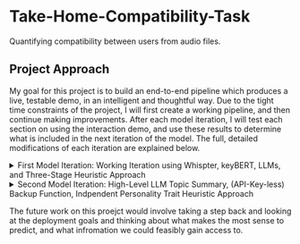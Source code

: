 # Take-Home-Compatibility-Task
Quantifying compatibility between users from audio files.

## Project Approach
My goal for this project is to build an end-to-end pipeline which produces a live, testable demo, in an intelligent and thoughtful way. Due to the tight time constraints of the project, I will first create a working pipeline, and then continue making improvements. After each model iteration, I will test each section on using the interaction demo, and use these results to determine what is included in the next iteration of the model. The full, detailed modifications of each iteration are explained below.

<details>
  <summary> First Model Iteration: Working Iteration using Whispter, keyBERT, LLMs, and Three-Stage Heuristic Approach</summary>
  
During the first pass throguh the d=project, I planned, and successfully implemented the following techniques:
- Transcription: I used Whisper, since it is highly accurate and easy to implement. Inspection of the transcription verifies this works well.
- Topic Extraction: I used KeyBERT because it is simple, and easy to use. I noticed the repetative nature of some of the key words it chose.
- Vectorisation: I used gpt-3.5-turbo-1106 and prompt engineering to automate vectorisation of the extracted topic words. Specifically, the LLM was tasked with scoring the set of key words (0-1) on how much it accociates these topics words with each of the personality   traits (openness, conscientiousness, extraversion agreeableness, and neuroticism). This creates a vector representation of how the topics are associated with the personality traits.
- Fusion: These topics vectors and the personality vectors can then combined using a weighted average. I defaulted to weighing the personality vectors as being more important than the topics, giving it a 0.7 weighting.
- Baseline Compatability: This was computed by first fusing each users personality vectors with the conversation topic vectors, and then calculating a compatibility score between the two using cosine similarity. Each fused vector represents a user's contextual   personality profile for that specific conversation. It can be thought of as a profile based mainly on the users core personality, but pulled in the direction of the conversations topics. The baseline compatibility represents how similar the users are within that specific conversational context.





My first attempt at the heuristic compatibility score is based on my approach at answering the question, "what is compatibility?" My approach was three-pronged, though only two-prongs were implemented due to the heavy computational cost, and increased data requirements for the third. The three types of compatibility I considered were:
  - "Birds of a feather flock together" - these are metrics of similarity. People who share common interests, communication styles, personality traits, and potentially even physicological baseline stats, are compatible. In my first heuristic function, I used three of these types of metrics: Cosine similarity of the personality vectors, the minimum interest between a pair in a topic (computed by taking the minimum cosine similarity between personality and topic vectors), and a measure of how similar users are in certain personality traits (openness and agreeability). I used a weighted sum of these three metrics.
  - "Opposites attract" - these are metrics of complementory nature. Pairs of people whose differences lead to a balanced relationship are compatible. This can be differences in communication style, topic interests, and wider personality traits. In my first heuristic function, I used a weighted sum of how different their specific personality traits are. Specifically, I looked at the difference between their extraversion, conscientiousness, and neuroticism as a positive. The idea is that the extravert-intravert, spontaneous-disciplined, and stable-sensitive pairs would balance out each other, leading to more compatibility.
  - "In sync" - these are matrics of how people subconsciously mirror people they are compatible with. People may begin mirroring speech patterns like pitch, tempo, and laughter style, and may even start to align biometrically when they are around people they are compatible with. Furthermore, other subconcious patterns like tonal inflections, etc. would be interesting to include, but outside the scope of this short project.





Some flaws with my initial heuristic similarity function that I looked to improve included:
  - Repartition: there are multiple metrics of how similar users personality vectors are.
  - No indication of preferable character traits - while someone with a high neuroticism score may be prefer someone with a low neuroticism score to act as a stable presence, the opposite it not necessarily true. I need to flesh-out my reasoning for different personality traits preferring others. People with lower neuroticism may be more compatible with people in general, for example. The current symmetrical nature of my personality trait comparison similarities and differences means a pair who both have high agreeableness are scored equally (on this metric) to pairs with los agreeableness.


  My second pass at the task set out to fix some of the flaws realised in my initial approach:
- Can I improve the topic extraction method? The topics it chose were "starships mars", "land mars", "flight mars", "mars flight" and "spaceship mars". These are all very similar, and not all neccessary.
- Tidy up the "birds of a feather approach" to avoid repartition. Can we validate the choice of weighting?
- Fix the oversimplication of "opposites attract". The assumption that differences are always good is risky, as they sometimes lead to conflict. Similar is true for the "birds of a feather" approach - two people with high neuroticism and low agreeableness should not be scored as highly compatible. Also need to validate the choice of weights for this part of th heuristic scoring.
- Create edge case personalities which we expect to get along really well or really poorly and test the results.
</details>



<details>
  <summary>Second Model Iteration: High-Level LLM Topic Summary, (API-Key-less) Backup Function, Indpendent Personality Trait Heuristic Approach</summary>
  
  The changes I made during my second interation are:
  
  - My first attempt at extracting more insightful topics was to summarise the text into a shorter paragraph and use keyBERT to extract the topics from that. My logic was that the summarised paragraph itself would be higher-level, allowing keyBERT to more easily extract more subtle topics. I also increased the maximum length of summary topics keyBERT could suggest. This approach did not work: the model produced the summary ['mars end year', 'mars orbit synchronisation', 'mars orbit', 'earth mars orbit', 'hopefully starship mars']. To enable high-level topic analysis, I decide to use gpt-3.5-turbo-1106. This is a far more powerful model and, while that comes with downsides, I was already using it from the topic vecotorisation, so I didn't lose much by editing the prompt from the vectorisation stage to produce both the list of topics, and the corresponding vector. When I used this model, the output was ["Space exploration and colonization", "Risk assessment and mitigation", "Human Survival and civilization", "Technological advancement and limitations", "Societal and demongraphic challenges"], which much more accurately summarises the topics of the conversation.
  - In light of this new model, which required further use of API keys, I added a mock function which outputted realistic topics and topic vectors which can be used when testing other parts of the code without using any budget on API keys. The proect is very small though, with an estimated cost of under 20 cents total.
  - My heuristic scoring function was also restructured to reduce redundency and differetiate the impact different personality traits have on compatibility. I kept the minimum similarity between personality vector and topic weighting as a metric, but changed the personality trait scores. Similar, and high openness and conscientiousness are rewarded, complementary extraversion scores are rewarded, high agreeablness score are rewarded, and low neuroticism scores are rewarded. A weighted sum of the scores for different personality traits and the topic interest vector were used for the final score, with agreeableness and neuroticism scores being the biggest determining factors of compatibility. The reason for this is that generally, pairs of strongly disagreeable or neurotic people are less compatible with people. It's worth mentioning that my measure of "compatibility" is quite vauge. The scores for different combinations of personality traits will depend greatly on the deployment goal. If we are measure compatibility between friends, business partners, or romantic partners, the weights and functions associated with each personality trait will differ drastically.


Testing my second iteration model revealed some potential improvements:

- Using only the LLM-extracted topics to create the topic vector could be improved. Lots of information prevenlant in the conversation is not captured by the topic summaries, such as the conversational and social cues. For instance, the neuroticism of a conversation topic may not be fully captured. "Human survival and civilisation" could have been talked about from a positive, optimistic perspective, or a negative one. This would impact the neuroticism score given to topic vector. My third iteration will attemp to incorporate social cues into the topic vector to better indicate which personality types are more contexually present in the conversation. This also means that the topic vector would have richer information about whether people are compatible based on the actual conversation, not just the topics of conversation and their personality types.
  
</details>










The future work on this proejct would involve taking a step back and looking at the deployment goals and thinking about what makes the most sense to predict, and what infromation we could feasibly gain access to.
